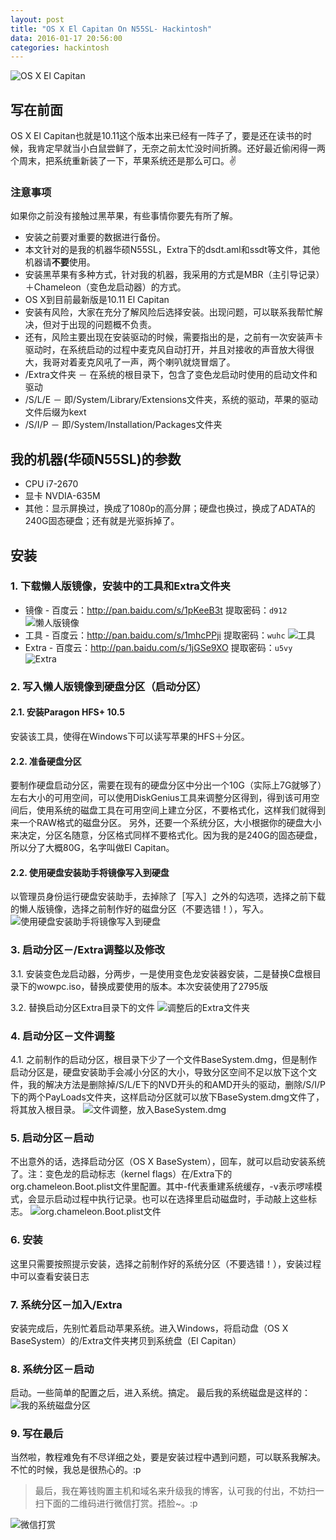 ```yaml
---
layout: post
title: "OS X El Capitan On N55SL- Hackintosh"
data: 2016-01-17 20:56:00
categories: hackintosh
---
```

![OS X El Capitan](../../../../img/tutorial-captures/%E5%B1%8F%E5%B9%95%E5%BF%AB%E7%85%A7%202016-01-19%20%E4%B8%8B%E5%8D%885.50.08.jpg "OS X El Capitan")

## 写在前面
OS X El Capitan也就是10.11这个版本出来已经有一阵子了，要是还在读书的时候，我肯定早就当小白鼠尝鲜了，无奈之前太忙没时间折腾。还好最近偷闲得一两个周末，把系统重新装了一下，苹果系统还是那么可口。✌

### 注意事项
如果你之前没有接触过黑苹果，有些事情你要先有所了解。

- 安装之前要对重要的数据进行备份。
- 本文针对的是我的机器华硕N55SL，Extra下的dsdt.aml和ssdt等文件，其他机器请**不要**使用。
- 安装黑苹果有多种方式，针对我的机器，我采用的方式是MBR（主引导记录）＋Chameleon（变色龙启动器）的方式。
- OS X到目前最新版是10.11 El Capitan
- 安装有风险，大家在充分了解风险后选择安装。出现问题，可以联系我帮忙解决，但对于出现的问题概不负责。
- 还有，风险主要出现在安装驱动的时候，需要指出的是，之前有一次安装声卡驱动时，在系统启动的过程中麦克风自动打开，并且对接收的声音放大得很大，我哥对着麦克风吼了一声，两个喇叭就烧冒烟了。
- /Extra文件夹 － 在系统的根目录下，包含了变色龙启动时使用的启动文件和驱动
- /S/L/E － 即/System/Library/Extensions文件夹，系统的驱动，苹果的驱动文件后缀为kext
- /S/I/P － 即/System/Installation/Packages文件夹

## 我的机器(华硕N55SL)的参数
- CPU i7-2670
- 显卡 NVDIA-635M
- 其他：显示屏换过，换成了1080p的高分屏；硬盘也换过，换成了ADATA的240G固态硬盘；还有就是光驱拆掉了。

## 安装

### 1. 下载懒人版镜像，安装中的工具和Extra文件夹
- 镜像 - 百度云：http://pan.baidu.com/s/1pKeeB3t 提取密码：`d912`
![懒人版镜像](../../../../img/tutorial-captures/QQ20160114-0.png "懒人版镜像")
- 工具 - 百度云：http://pan.baidu.com/s/1mhcPPji 提取密码：`wuhc`
![工具](../../../../img/tutorial-captures/QQ20160119-0.png "工具")
- Extra - 百度云：http://pan.baidu.com/s/1jGSe9XO 提取密码：`u5vy`
![Extra](../../../../img/tutorial-captures/QQ20160119-1.png "Extra")

### 2. 写入懒人版镜像到硬盘分区（启动分区）

#### 2.1. 安装Paragon HFS+ 10.5
安装该工具，使得在Windows下可以读写苹果的HFS＋分区。

#### 2.2. 准备硬盘分区
要制作硬盘启动分区，需要在现有的硬盘分区中分出一个10G（实际上7G就够了）左右大小的可用空间，可以使用DiskGenius工具来调整分区得到，得到该可用空间后，使用系统的磁盘工具在可用空间上建立分区，不要格式化，这样我们就得到来一个RAW格式的磁盘分区。
另外，还要一个系统分区，大小根据你的硬盘大小来决定，分区名随意，分区格式同样不要格式化。因为我的是240G的固态硬盘，所以分了大概80G，名字叫做El Capitan。

#### 2.2. 使用硬盘安装助手将镜像写入到硬盘
以管理员身份运行硬盘安装助手，去掉除了［写入］之外的勾选项，选择之前下载的懒人版镜像，选择之前制作好的磁盘分区（不要选错！），写入。
![使用硬盘安装助手将镜像写入到硬盘](../../../../img/tutorial-captures/snip_20160117144615.png "使用硬盘安装助手将镜像写入到硬盘")

### 3. 启动分区－/Extra调整以及修改

3.1. 安装变色龙启动器，分两步，一是使用变色龙安装器安装，二是替换C盘根目录下的wowpc.iso，替换成要使用的版本。本次安装使用了2795版

3.2. 替换启动分区Extra目录下的文件
![调整后的Extra文件夹](../../../../img/tutorial-captures/snip_20160117145719.png "调整后的Extra文件夹")


### 4. 启动分区－文件调整

4.1. 之前制作的启动分区，根目录下少了一个文件BaseSystem.dmg，但是制作启动分区是，硬盘安装助手会减小分区的大小，导致分区空间不足以放下这个文件，我的解决方法是删除掉/S/L/E下的NVD开头的和AMD开头的驱动，删除/S/I/P下的两个PayLoads文件夹，这样启动分区就可以放下BaseSystem.dmg文件了，将其放入根目录。
![文件调整，放入BaseSystem.dmg](../../../../img/tutorial-captures/snip_20160117145706.png "文件调整，放入BaseSystem.dmg")

### 5. 启动分区－启动
不出意外的话，选择启动分区（OS X BaseSystem），回车，就可以启动安装系统了。注：变色龙的启动标志（kernel flags）在/Extra下的org.chameleon.Boot.plist文件里配置。其中-f代表重建系统缓存，-v表示啰嗦模式，会显示启动过程中执行记录。也可以在选择里启动磁盘时，手动敲上这些标志。
![org.chameleon.Boot.plist文件](../../../../img/tutorial-captures/snip_20160117145814.png "org.chameleon.Boot.plist文件")


### 6. 安装
这里只需要按照提示安装，选择之前制作好的系统分区（不要选错！），安装过程中可以查看安装日志

### 7. 系统分区－加入/Extra
安装完成后，先别忙着启动苹果系统。进入Windows，将启动盘（OS X BaseSystem）的/Extra文件夹拷贝到系统盘（El Capitan）

### 8. 系统分区－启动
启动。一些简单的配置之后，进入系统。搞定。
最后我的系统磁盘是这样的：
![我的系统磁盘分区](../../../../img/tutorial-captures/snip_20160117144412.png "我的系统磁盘分区")

### 9. 写在最后
当然啦，教程难免有不尽详细之处，要是安装过程中遇到问题，可以联系我解决。不忙的时候，我总是很热心的。:p

> 最后，我在筹钱购置主机和域名来升级我的博客，认可我的付出，不妨扫一扫下面的二维码进行微信打赏。捂脸~。:p

![微信打赏](../../../../img/IMG_1479_cut.jpg "微信打赏")
